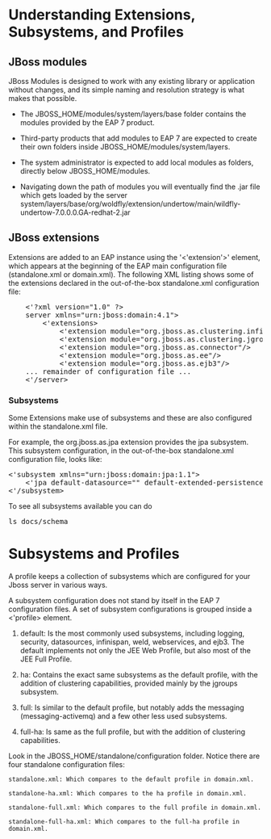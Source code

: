 # Understanding Extensions, Subsystems, and Profiles
## JBoss modules 
JBoss Modules is designed to work with any existing library or application without changes, and its simple naming and resolution strategy is what makes that possible. 

- The JBOSS_HOME/modules/system/layers/base folder contains the modules provided by the EAP 7 product.

- Third-party products that add modules to EAP 7 are expected to create their own folders inside JBOSS_HOME/modules/system/layers.

- The system administrator is expected to add local modules as folders, directly below JBOSS_HOME/modules.

- Navigating down the path of modules you will eventually find the .jar file which gets loaded by the server system/layers/base/org/woldfly/extension/undertow/main/wildfly-undertow-7.0.0.0.GA-redhat-2.jar

## JBoss extensions
Extensions are added to an EAP instance using the '<'extension'>' element, which appears at the beginning of the EAP main configuration file (standalone.xml or domain.xml). The following XML listing shows some of the extensions declared in the out-of-the-box standalone.xml configuration file:

<pre>
    <'?xml version="1.0" ?>
    server xmlns="urn:jboss:domain:4.1">
        <'extensions>
            <'extension module="org.jboss.as.clustering.infinispan"/>
            <'extension module="org.jboss.as.clustering.jgroups"/>
            <'extension module="org.jboss.as.connector"/>
            <'extension module="org.jboss.as.ee"/>
            <'extension module="org.jboss.as.ejb3"/>
    ... remainder of configuration file ...
    <'/server>
</pre>

### Subsystems
Some Extensions make use of subsystems and these are also configured within the standalone.xml file. 

For example, the org.jboss.as.jpa extension provides the jpa subsystem. This subsystem configuration, in the out-of-the-box standalone.xml configuration file, looks like:
<pre>
<'subsystem xmlns="urn:jboss:domain:jpa:1.1">
    <'jpa default-datasource="" default-extended-persistence-inheritance="DEEP"/>
<'/subsystem>
</pre>

To see all subsystems available you can do
<pre>
ls docs/schema
</pre>


# Subsystems and Profiles
A profile keeps a collection of subsystems which are configured for your Jboss server in various ways.

A subsystem configuration does not stand by itself in the EAP 7 configuration files. A set of subsystem configurations is grouped inside a <'profile> element.

1. default: Is the most commonly used subsystems, including logging, security, datasources, infinispan, weld, webservices, and ejb3. The default implements not only the JEE Web Profile, but also most of the JEE Full Profile.

2. ha: Contains the exact same subsystems as the default profile, with the addition of clustering capabilities, provided mainly by the jgroups subsystem.

3. full: Is similar to the default profile, but notably adds the messaging (messaging-activemq) and a few other less used subsystems.

4. full-ha: Is same as the full profile, but with the addition of clustering capabilities. 

Look in the JBOSS_HOME/standalone/configuration folder. Notice there are four standalone configuration files:

    standalone.xml: Which compares to the default profile in domain.xml.

    standalone-ha.xml: Which compares to the ha profile in domain.xml.

    standalone-full.xml: Which compares to the full profile in domain.xml.

    standalone-full-ha.xml: Which compares to the full-ha profile in domain.xml.